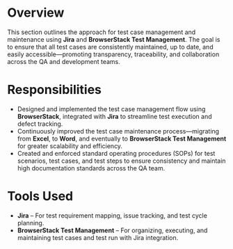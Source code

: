 # Overview

This section outlines the approach for test case management and maintenance using **Jira** and **BrowserStack Test Management**. The goal is to ensure that all test cases are consistently maintained, up to date, and easily accessible—promoting transparency, traceability, and collaboration across the QA and development teams.

# Responsibilities

- Designed and implemented the test case management flow using **BrowserStack**, integrated with **Jira** to streamline test execution and defect tracking.
- Continuously improved the test case maintenance process—migrating from **Excel**, to **Word**, and eventually to **BrowserStack Test Management** for greater scalability and efficiency.
- Created and enforced standard operating procedures (SOPs) for test scenarios, test cases, and test steps to ensure consistency and maintain high documentation standards across the QA team.

# Tools Used

- **Jira** – For test requirement mapping, issue tracking, and test cycle planning.
- **BrowserStack Test Management** – For organizing, executing, and maintaining test cases and test run with Jira integration.
